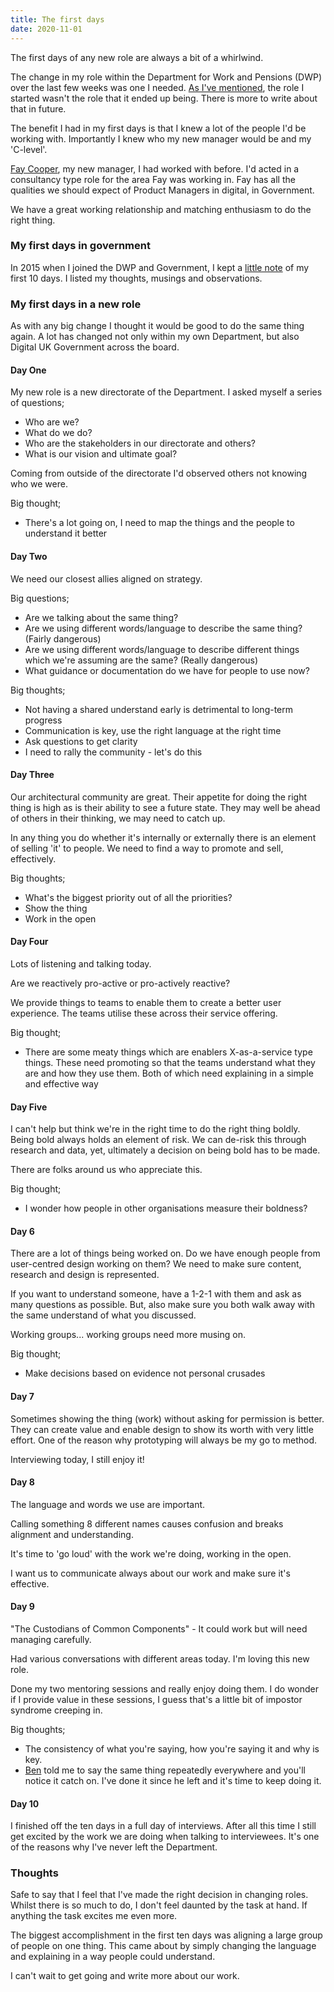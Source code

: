 ```yaml
---
title: The first days
date: 2020-11-01
---
```

The first days of any new role are always a bit of a whirlwind.

The change in my role within the Department for Work and Pensions (DWP) over the last few weeks was one I needed. [As I've mentioned](/posts/change-and-grow/), the role I started wasn't the role that it ended up being. There is more to write about that in future.

The benefit I had in my first days is that I knew a lot of the people I'd be working with. Importantly I knew who my new manager would be and my 'C-level'.

[Fay Cooper](https://twitter.com/fay_cooper?lang=en), my new manager, I had worked with before. I'd acted in a consultancy type role for the area Fay was working in. Fay has all the qualities we should expect of Product Managers in digital, in Government.

We have a great working relationship and matching enthusiasm to do the right thing.

### My first days in government

In 2015 when I joined the DWP and Government, I kept a [little note](/posts/2-years-ago/) of my first 10 days. I listed my thoughts, musings and observations.

### My first days in a new role

As with any big change I thought it would be good to do the same thing again. A lot has changed not only within my own Department, but also Digital UK Government across the board.

#### Day One

My new role is a new directorate of the Department. I asked myself a series of questions;

* Who are we?
* What do we do?
* Who are the stakeholders in our directorate and others?
* What is our vision and ultimate goal?

Coming from outside of the directorate I'd observed others not knowing who we were.

Big thought;

* There's a lot going on, I need to map the things and the people to understand it better

#### Day Two

We need our closest allies aligned on strategy.

Big questions;

* Are we talking about the same thing?
* Are we using different words/language to describe the same thing? (Fairly dangerous)
* Are we using different words/language to describe different things which we're assuming are the same? (Really dangerous)
* What guidance or documentation do we have for people to use now?

Big thoughts;

* Not having a shared understand early is detrimental to long-term progress
* Communication is key, use the right language at the right time
* Ask questions to get clarity
* I need to rally the community - let's do this

#### Day Three

Our architectural community are great. Their appetite for doing the right thing is high as is their ability to see a future state. They may well be ahead of others in their thinking, we may need to catch up.

In any thing you do whether it's internally or externally there is an element of selling 'it' to people. We need to find a way to promote and sell, effectively.

Big thoughts;

* What's the biggest priority out of all the priorities?
* Show the thing
* Work in the open

#### Day Four

Lots of listening and talking today.

Are we reactively pro-active or pro-actively reactive?

We provide things to teams to enable them to create a better user experience. The teams utilise these across their service offering.

Big thought;

* There are some meaty things which are enablers X-as-a-service type things. These need promoting so that the teams understand what they are and how they use them. Both of which need explaining in a simple and effective way

#### Day Five

I can't help but think we're in the right time to do the right thing boldly. Being bold always holds an element of risk. We can de-risk this through research and data, yet, ultimately a decision on being bold has to be made.

There are folks around us who appreciate this.

Big thought;

* I wonder how people in other organisations measure their boldness?

#### Day 6

There are a lot of things being worked on. Do we have enough people from user-centred design working on them? We need to make sure content, research and design is represented.

If you want to understand someone, have a 1-2-1 with them and ask as many questions as possible. But, also make sure you both walk away with the same understand of what you discussed.

Working groups... working groups need more musing on.

Big thought;

* Make decisions based on evidence not personal crusades

#### Day 7

Sometimes showing the thing (work) without asking for permission is better. They can create value and enable design to show its worth with very little effort. One of the reason why prototyping will always be my go to method.

Interviewing today, I still enjoy it!

#### Day 8

The language and words we use are important.

Calling something 8 different names causes confusion and breaks alignment and understanding.

It's time to 'go loud' with the work we're doing, working in the open.

I want us to communicate always about our work and make sure it's effective.

#### Day 9

"The Custodians of Common Components" - It could work but will need managing carefully.

Had various conversations with different areas today. I'm loving this new role.

Done my two mentoring sessions and really enjoy doing them. I do wonder if I provide value in these sessions, I guess that's a little bit of impostor syndrome creeping in.

Big thoughts;

* The consistency of what you're saying, how you're saying it and why is key.
* [Ben](https://twitter.com/BenHolliday) told me to say the same thing repeatedly everywhere and you'll notice it catch on. I've done it since he left and it's time to keep doing it.

#### Day 10

I finished off the ten days in a full day of interviews. After all this time I still get excited by the work we are doing when talking to interviewees. It's one of the reasons why I've never left the Department.

### Thoughts

Safe to say that I feel that I've made the right decision in changing roles. Whilst there is so much to do, I don't feel daunted by the task at hand. If anything the task excites me even more.

The biggest accomplishment in the first ten days was aligning a large group of people on one thing. This came about by simply changing the language and explaining in a way people could understand.

I can't wait to get going and write more about our work.
